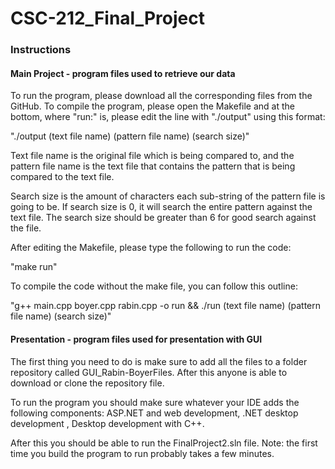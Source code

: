 # CSC-212_Final_Project

### Instructions

#### Main Project - program files used to retrieve our data

To run the program, please download all the corresponding files from the GitHub. To compile the program, please open the Makefile and at the bottom, where "run:" is, please edit the line with "./output" using this format:

"./output (text file name) (pattern file name) (search size)"
  
Text file name is the original file which is being compared to, and the pattern file name is the text file that contains the pattern that is being compared to the text file.
  
Search size is the amount of characters each sub-string of the pattern file is going to be. If search size is 0, it will search the entire pattern against the text file. The search size should be greater than 6 for good search against the file. 

After editing the Makefile, please type the following to run the code:

"make run"
  
To compile the code without the make file, you can follow this outline:
  
"g++ main.cpp boyer.cpp rabin.cpp -o run && ./run (text file name) (pattern file name) (search size)"

#### Presentation - program files used for presentation with GUI

The first thing you need to do is make sure to add all the files to a folder  repository  called GUI_Rabin-BoyerFiles. After this anyone is able to download or clone the repository file. 

To run the program you should make sure whatever your IDE adds the following components: ASP.NET and web development, .NET desktop development , Desktop development with C++. 

After this you should be able to run the FinalProject2.sln file. Note: the first time you build the program to run probably takes a few minutes.        
